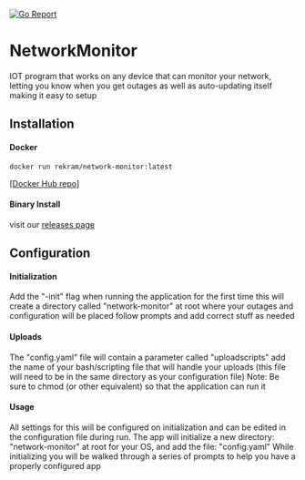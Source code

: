 [![Go Report](https://goreportcard.com/badge/github.com/rekram1-node/NetworkMonitor)](https://goreportcard.com/report/github.com/rekram1-node/NetworkMonitor)

# NetworkMonitor
IOT program that works on any device that can monitor your network, letting you know when you get outages as well as auto-updating itself making it easy to setup

## Installation
#### Docker
```shell
docker run rekram/network-monitor:latest
```
[[Docker Hub repo](https://hub.docker.com/repository/docker/rekram/network-monitor)]

#### Binary Install
visit our [releases page](https://github.com/rekram1-node/NetworkMonitor/releases)

## Configuration
#### Initialization
Add the "-init" flag when running the application for the first time
this will create a directory called "network-monitor" at root where your outages and configuration will be placed
follow prompts and add correct stuff as needed

#### Uploads
The "config.yaml" file will contain a parameter called "uploadscripts" add the name of your bash/scripting file that will handle your uploads (this file will need to be in the same directory as your configuration file)
Note: Be sure to chmod (or other equivalent) so that the application can run it

#### Usage
All settings for this will be configured on initialization and can be edited in the configuration file during run.
The app will initialize a new directory: "network-monitor" at root for your OS, and add the file: "config.yaml"
While initializing you will be walked through a series of prompts to help you have a properly configured app
